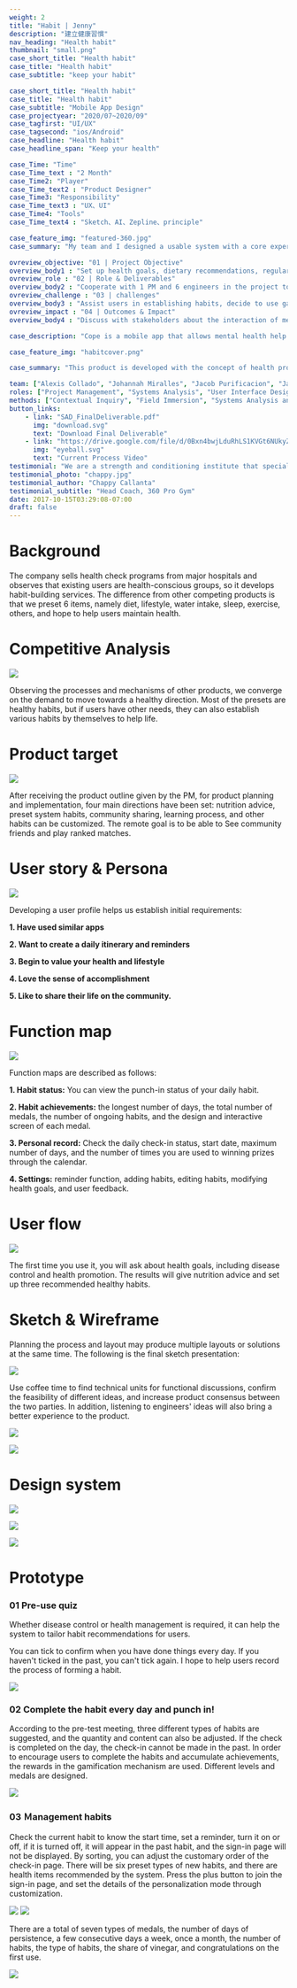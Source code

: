 ```yaml
---
weight: 2
title: "Habit | Jenny"
description: "建立健康習慣"
nav_heading: "Health habit"
thumbnail: "small.png"
case_short_title: "Health habit"
case_title: "Health habit"
case_subtitle: "keep your habit"

case_short_title: "Health habit"
case_title: "Health habit"
case_subtitle: "Mobile App Design"
case_projectyear: "2020/07~2020/09"
case_tagfirst: "UI/UX"
case_tagsecond: "ios/Android"
case_headline: "Health habit"
case_headline_span: "Keep your health"

case_Time: "Time"
case_Time_text : "2 Month"
case_Time2: "Player"
case_Time_text2 : "Product Designer"
case_Time3: "Responsibility"
case_Time_text3 : "UX、UI"
case_Time4: "Tools"
case_Time_text4 : "Sketch、AI、Zepline、principle"

case_feature_img: "featured-360.jpg"
case_summary: "My team and I designed a usable system with a core experience based on 360 Pro's performance testing framework. We were awarded as the best team in the whole batch for our Systems Analysis and Design course."

ovreview_objective: "01 | Project Objective"
overview_body1 : "Set up health goals, dietary recommendations, regular reminders, achievement mechanisms, etc., hoping to help users develop good health habits."
ovreview_role : "02 | Role & Deliverables"
overview_body2 : "Cooperate with 1 PM and 6 engineers in the project to plan the complete process and design, conduct internal testing, provide design and development documents, and confirm that the development process is correct."
ovreview_challenge : "03 | challenges"
overview_body3 : "Assist users in establishing habits, decide to use gamification methods, have many plans when setting up mechanisms, and finally build products with stakeholders."
ovreview_impact : "04 | Outcomes & Impact"
overview_body4 : "Discuss with stakeholders about the interaction of medals, community sharing, and the medal mechanism for accumulating habits. During the process, I help unify opinions from all parties to form an executable design and become a product."

case_description: "Cope is a mobile app that allows mental health help seekers track their symptoms and medication. I helped them create a minimum viable product for testing."

case_feature_img: "habitcover.png"

case_summary: "This product is developed with the concept of health promotion. In order to help users develop good eating habits, first understand the calorie of six types of food and fast calculation methods, and then record the daily calorie intake, so as to consciously consume healthy food, and help Users dining out can do simple calorie calculations."

team: ["Alexis Collado", "Johannah Miralles", "Jacob Purificacion", "Jacob Chua", "Galen Evilla"]
roles: ["Project Management", "Systems Analysis", "User Interface Design", "User Research"]
methods: ["Contextual Inquiry", "Field Immersion", "Systems Analysis and Design"]
button_links:
    - link: "SAD_FinalDeliverable.pdf"
      img: "download.svg"
      text: "Download Final Deliverable"
    - link: "https://drive.google.com/file/d/0Bxn4bwjLduRhLS1KVGt6NUkyZDg/view"
      img: "eyeball.svg"
      text: "Current Process Video"
testimonial: "We are a strength and conditioning institute that specializes in training elite athletes. As such, we need to keep track of the smallest changes in their physical abilities. We developed a system called a PRO score which is a battery of tests for this need. The theory was sound but it took us forever to administer the tests. The prototype that Alexis designed will be able to help us automate these tests and shrink testing time by half. He was able to listen to our needs and address it directly. I'm confident that when the final product comes in, it will help us a great deal in terms of our operations."
testimonial_photo: "chappy.jpg"
testimonial_author: "Chappy Callanta"
testimonial_subtitle: "Head Coach, 360 Pro Gym"
date: 2017-10-15T03:29:08-07:00
draft: false
---
```


# Background

The company sells health check programs from major hospitals and observes that existing users are health-conscious groups, so it develops habit-building services. The difference from other competing products is that we preset 6 items, namely diet, lifestyle, water intake, sleep, exercise, others, and hope to help users maintain health.



# Competitive Analysis

![](/habit/img/Competitive.png)

Observing the processes and mechanisms of other products, we converge on the demand to move towards a healthy direction. Most of the presets are healthy habits, but if users have other needs, they can also establish various habits by themselves to help life.

# Product target

![](/habit/img/target.jpg)

After receiving the product outline given by the PM, for product planning and implementation, four main directions have been set: nutrition advice, preset system habits, community sharing, learning process, and other habits can be customized. The remote goal is to be able to See community friends and play ranked matches.

# User story & Persona

![](/habit/img/Persona.png)

Developing a user profile helps us establish initial requirements:

**1. Have used similar apps**

**2. Want to create a daily itinerary and reminders**

**3. Begin to value your health and lifestyle**

**4. Love the sense of accomplishment**

**5. Like to share their life on the community.**

# Function map

![](/habit/img/function.png)

Function maps are described as follows:

**1. Habit status:** You can view the punch-in status of your daily habit.

**2. Habit achievements:** the longest number of days, the total number of medals, the number of ongoing habits, and the design and interactive screen of each medal.

**3. Personal record:** Check the daily check-in status, start date, maximum number of days, and the number of times you are used to winning prizes through the calendar.

**4. Settings:** reminder function, adding habits, editing habits, modifying health goals, and user feedback.

# User flow

![](/habit/img/userflow.png)

The first time you use it, you will ask about health goals, including disease control and health promotion. The results will give nutrition advice and set up three recommended healthy habits.

# Sketch & Wireframe
Planning the process and layout may produce multiple layouts or solutions at the same time. The following is the final sketch presentation:

![](/habit/img/wireframe.png)

Use coffee time to find technical units for functional discussions, confirm the feasibility of different ideas, and increase product consensus between the two parties. In addition, listening to engineers' ideas will also bring a better experience to the product.

![](/habit/img/habitwireframe.png)


![](/habit/img/change.gif)



# Design system

![](/habit/img/typeface.png)

![](/habit/img/icon.png)

![](/habit/img/illustrator2.png)


# Prototype

### 01 Pre-use quiz
Whether disease control or health management is required, it can help the system to tailor habit recommendations for users.

You can tick to confirm when you have done things every day. If you haven't ticked in the past, you can't tick again. I hope to help users record the process of forming a habit.

![](/habit/img/prequiz.gif)

### 02 Complete the habit every day and punch in!

According to the pre-test meeting, three different types of habits are suggested, and the quantity and content can also be adjusted. If the check is completed on the day, the check-in cannot be made in the past. In order to encourage users to complete the habits and accumulate achievements, the rewards in the gamification mechanism are used. Different levels and medals are designed.

![](/habit/img/check.gif)

### 03 Ｍanagement habits

Check the current habit to know the start time, set a reminder, turn it on or off, if it is turned off, it will appear in the past habit, and the sign-in page will not be displayed. By sorting, you can adjust the customary order of the check-in page. There will be six preset types of new habits, and there are health items recommended by the system. Press the plus button to join the sign-in page, and set the details of the personalization mode through customization.

![](/habit/img/list.gif)
![](/habit/img/medals.gif)

There are a total of seven types of medals, the number of days of persistence, a few consecutive days a week, once a month, the number of habits, the type of habits, the share of vinegar, and congratulations on the first use.

![](/habit/img/medalscard.gif)